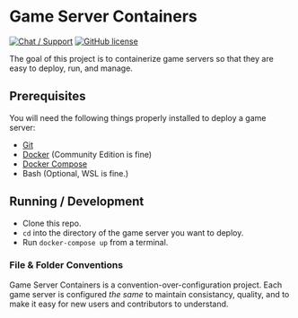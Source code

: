 # Game Server Containers

[![Chat / Support](https://img.shields.io/badge/Chat%20%2F%20Support-discord-7289DA.svg?style=flat)](https://discord.gg/EMbcgR8)
[![GitHub license](https://img.shields.io/badge/license-MIT-blue.svg?style=flat)](https://github.com/Egeeio/game-server-containers/blob/master/LICENSE)

The goal of this project is to containerize game servers so that they are easy to deploy, run, and manage.

## Prerequisites

You will need the following things properly installed to deploy a game server:

- [Git](https://git-scm.com/)
- [Docker](https://docs.docker.com/get-started/#prepare-your-docker-environment) (Community Edition is fine)
- [Docker Compose](https://docs.docker.com/compose/install/)
- Bash (Optional, WSL is fine.)

## Running / Development

- Clone this repo.
- `cd` into the directory of the game server you want to deploy.
- Run `docker-compose up` from a terminal.

### File & Folder Conventions

Game Server Containers is a convention-over-configuration project. Each game server is configured _the same_ to maintain consistancy, quality, and to make it easy for new users and contributors to understand.
